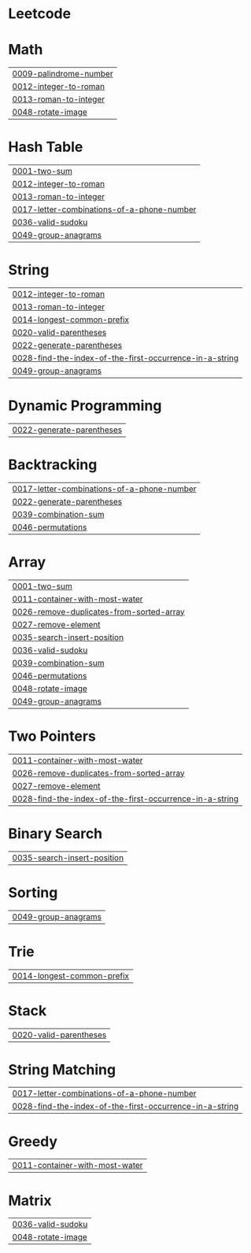 # Leetcode


# Math
|  |
| ------- |
| [0009-palindrome-number](https://github.com/linhphan031128/Leetcode/tree/master/0009-palindrome-number) |
| [0012-integer-to-roman](https://github.com/linhphan031128/Leetcode/tree/master/0012-integer-to-roman) |
| [0013-roman-to-integer](https://github.com/linhphan031128/Leetcode/tree/master/0013-roman-to-integer) |
| [0048-rotate-image](https://github.com/linhphan031128/Leetcode/tree/master/0048-rotate-image) |
# Hash Table
|  |
| ------- |
| [0001-two-sum](https://github.com/linhphan031128/Leetcode/tree/master/0001-two-sum) |
| [0012-integer-to-roman](https://github.com/linhphan031128/Leetcode/tree/master/0012-integer-to-roman) |
| [0013-roman-to-integer](https://github.com/linhphan031128/Leetcode/tree/master/0013-roman-to-integer) |
| [0017-letter-combinations-of-a-phone-number](https://github.com/linhphan031128/Leetcode/tree/master/0017-letter-combinations-of-a-phone-number) |
| [0036-valid-sudoku](https://github.com/linhphan031128/Leetcode/tree/master/0036-valid-sudoku) |
| [0049-group-anagrams](https://github.com/linhphan031128/Leetcode/tree/master/0049-group-anagrams) |
# String
|  |
| ------- |
| [0012-integer-to-roman](https://github.com/linhphan031128/Leetcode/tree/master/0012-integer-to-roman) |
| [0013-roman-to-integer](https://github.com/linhphan031128/Leetcode/tree/master/0013-roman-to-integer) |
| [0014-longest-common-prefix](https://github.com/linhphan031128/Leetcode/tree/master/0014-longest-common-prefix) |
| [0020-valid-parentheses](https://github.com/linhphan031128/Leetcode/tree/master/0020-valid-parentheses) |
| [0022-generate-parentheses](https://github.com/linhphan031128/Leetcode/tree/master/0022-generate-parentheses) |
| [0028-find-the-index-of-the-first-occurrence-in-a-string](https://github.com/linhphan031128/Leetcode/tree/master/0028-find-the-index-of-the-first-occurrence-in-a-string) |
| [0049-group-anagrams](https://github.com/linhphan031128/Leetcode/tree/master/0049-group-anagrams) |
# Dynamic Programming
|  |
| ------- |
| [0022-generate-parentheses](https://github.com/linhphan031128/Leetcode/tree/master/0022-generate-parentheses) |
# Backtracking
|  |
| ------- |
| [0017-letter-combinations-of-a-phone-number](https://github.com/linhphan031128/Leetcode/tree/master/0017-letter-combinations-of-a-phone-number) |
| [0022-generate-parentheses](https://github.com/linhphan031128/Leetcode/tree/master/0022-generate-parentheses) |
| [0039-combination-sum](https://github.com/linhphan031128/Leetcode/tree/master/0039-combination-sum) |
| [0046-permutations](https://github.com/linhphan031128/Leetcode/tree/master/0046-permutations) |
# Array
|  |
| ------- |
| [0001-two-sum](https://github.com/linhphan031128/Leetcode/tree/master/0001-two-sum) |
| [0011-container-with-most-water](https://github.com/linhphan031128/Leetcode/tree/master/0011-container-with-most-water) |
| [0026-remove-duplicates-from-sorted-array](https://github.com/linhphan031128/Leetcode/tree/master/0026-remove-duplicates-from-sorted-array) |
| [0027-remove-element](https://github.com/linhphan031128/Leetcode/tree/master/0027-remove-element) |
| [0035-search-insert-position](https://github.com/linhphan031128/Leetcode/tree/master/0035-search-insert-position) |
| [0036-valid-sudoku](https://github.com/linhphan031128/Leetcode/tree/master/0036-valid-sudoku) |
| [0039-combination-sum](https://github.com/linhphan031128/Leetcode/tree/master/0039-combination-sum) |
| [0046-permutations](https://github.com/linhphan031128/Leetcode/tree/master/0046-permutations) |
| [0048-rotate-image](https://github.com/linhphan031128/Leetcode/tree/master/0048-rotate-image) |
| [0049-group-anagrams](https://github.com/linhphan031128/Leetcode/tree/master/0049-group-anagrams) |
# Two Pointers
|  |
| ------- |
| [0011-container-with-most-water](https://github.com/linhphan031128/Leetcode/tree/master/0011-container-with-most-water) |
| [0026-remove-duplicates-from-sorted-array](https://github.com/linhphan031128/Leetcode/tree/master/0026-remove-duplicates-from-sorted-array) |
| [0027-remove-element](https://github.com/linhphan031128/Leetcode/tree/master/0027-remove-element) |
| [0028-find-the-index-of-the-first-occurrence-in-a-string](https://github.com/linhphan031128/Leetcode/tree/master/0028-find-the-index-of-the-first-occurrence-in-a-string) |
# Binary Search
|  |
| ------- |
| [0035-search-insert-position](https://github.com/linhphan031128/Leetcode/tree/master/0035-search-insert-position) |
# Sorting
|  |
| ------- |
| [0049-group-anagrams](https://github.com/linhphan031128/Leetcode/tree/master/0049-group-anagrams) |
# Trie
|  |
| ------- |
| [0014-longest-common-prefix](https://github.com/linhphan031128/Leetcode/tree/master/0014-longest-common-prefix) |
# Stack
|  |
| ------- |
| [0020-valid-parentheses](https://github.com/linhphan031128/Leetcode/tree/master/0020-valid-parentheses) |
# String Matching
|  |
| ------- |
| [0017-letter-combinations-of-a-phone-number](https://github.com/linhphan031128/Leetcode/tree/master/0017-letter-combinations-of-a-phone-number) |
| [0028-find-the-index-of-the-first-occurrence-in-a-string](https://github.com/linhphan031128/Leetcode/tree/master/0028-find-the-index-of-the-first-occurrence-in-a-string) |
# Greedy
|  |
| ------- |
| [0011-container-with-most-water](https://github.com/linhphan031128/Leetcode/tree/master/0011-container-with-most-water) |
# Matrix
|  |
| ------- |
| [0036-valid-sudoku](https://github.com/linhphan031128/Leetcode/tree/master/0036-valid-sudoku) |
| [0048-rotate-image](https://github.com/linhphan031128/Leetcode/tree/master/0048-rotate-image) |